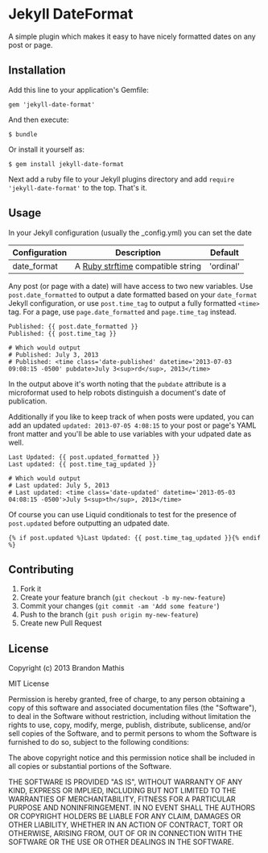 # Jekyll DateFormat

A simple plugin which makes it easy to have nicely formatted dates on any post or page.

## Installation

Add this line to your application's Gemfile:

    gem 'jekyll-date-format'

And then execute:

    $ bundle

Or install it yourself as:

    $ gem install jekyll-date-format

Next add a ruby file to your Jekyll plugins directory and add `require 'jekyll-date-format'` to the top. That's it.

## Usage


In your Jekyll configuration (usually the _config.yml) you can set the date

| Configuration | Description                                                                    | Default   |
|:--------------|--------------------------------------------------------------------------------|-----------|
| date_format   | A [Ruby strftime](http://apidock.com/ruby/DateTime/strftime) compatible string | 'ordinal' |

Any post (or page with a date) will have access to two new variables. Use `post.date_formatted` to output a date formatted based on your `date_format` Jekyll
configuration, or use `post.time_tag` to output a fully formatted `<time>` tag. For a page, use `page.date_formatted` and `page.time_tag` instead.

```
Published: {{ post.date_formatted }} 
Published: {{ post.time_tag }} 

# Which would output
# Published: July 3, 2013
# Published: <time class='date-published' datetime='2013-07-03 09:08:15 -0500' pubdate>July 3<sup>rd</sup>, 2013</time>
```

In the output above it's worth noting that the `pubdate` attribute is a microformat used to help robots distinguish a document's date of publication.

Additionally if you like to keep track of when posts were updated, you can add an updated  `updated: 2013-07-05 4:08:15` to your post or page's YAML front matter and you'll be able to use variables with your udpated date as well.

```
Last Updated: {{ post.updated_formatted }} 
Last updated: {{ post.time_tag_updated }} 

# Which would output
# Last updated: July 5, 2013
# Last updated: <time class='date-updated' datetime='2013-05-03 04:08:15 -0500'>July 5<sup>th</sup>, 2013</time>
```

Of course you can use Liquid conditionals to test for the presence of `post.updated` before outputting an udpated date.

```
{% if post.updated %}Last Updated: {{ post.time_tag_updated }}{% endif %}
```

## Contributing

1. Fork it
2. Create your feature branch (`git checkout -b my-new-feature`)
3. Commit your changes (`git commit -am 'Add some feature'`)
4. Push to the branch (`git push origin my-new-feature`)
5. Create new Pull Request


## License

Copyright (c) 2013 Brandon Mathis

MIT License

Permission is hereby granted, free of charge, to any person obtaining
a copy of this software and associated documentation files (the
"Software"), to deal in the Software without restriction, including
without limitation the rights to use, copy, modify, merge, publish,
distribute, sublicense, and/or sell copies of the Software, and to
permit persons to whom the Software is furnished to do so, subject to
the following conditions:

The above copyright notice and this permission notice shall be
included in all copies or substantial portions of the Software.

THE SOFTWARE IS PROVIDED "AS IS", WITHOUT WARRANTY OF ANY KIND,
EXPRESS OR IMPLIED, INCLUDING BUT NOT LIMITED TO THE WARRANTIES OF
MERCHANTABILITY, FITNESS FOR A PARTICULAR PURPOSE AND
NONINFRINGEMENT. IN NO EVENT SHALL THE AUTHORS OR COPYRIGHT HOLDERS BE
LIABLE FOR ANY CLAIM, DAMAGES OR OTHER LIABILITY, WHETHER IN AN ACTION
OF CONTRACT, TORT OR OTHERWISE, ARISING FROM, OUT OF OR IN CONNECTION
WITH THE SOFTWARE OR THE USE OR OTHER DEALINGS IN THE SOFTWARE.
